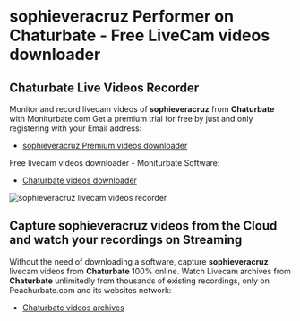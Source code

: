 # sophieveracruz Performer on Chaturbate - Free LiveCam videos downloader

## Chaturbate Live Videos Recorder

Monitor and record livecam videos of **sophieveracruz** from **Chaturbate** with Moniturbate.com
Get a premium trial for free by just and only registering with your Email address:
* [sophieveracruz Premium videos downloader](https://moniturbate.com/request-demo-licence-key.html)

Free livecam videos downloader - Moniturbate Software:
* [Chaturbate videos downloader](https://moniturbate.com/moniturbate-download-software.html)

![sophieveracruz livecam videos recorder](https://peachurnet.com/templates/moniturbate-software.png)


## Capture sophieveracruz videos from the Cloud and watch your recordings on Streaming

Without the need of downloading a software, capture **sophieveracruz** livecam videos from **Chaturbate** 100% online.
Watch Livecam archives from **Chaturbate** unlimitedly from thousands of existing recordings, only on Peachurbate.com and its websites network:
* [Chaturbate videos archives](https://peachurnet.com/)